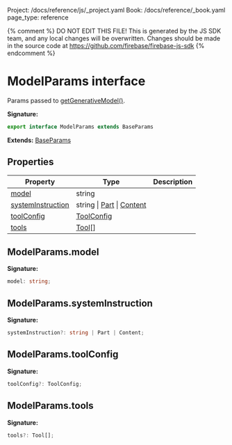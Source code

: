 Project: /docs/reference/js/_project.yaml
Book: /docs/reference/_book.yaml
page_type: reference

{% comment %}
DO NOT EDIT THIS FILE!
This is generated by the JS SDK team, and any local changes will be
overwritten. Changes should be made in the source code at
https://github.com/firebase/firebase-js-sdk
{% endcomment %}

# ModelParams interface
Params passed to [getGenerativeModel()](./vertexai.md#getgenerativemodel_c63f46a)<!-- -->.

<b>Signature:</b>

```typescript
export interface ModelParams extends BaseParams 
```
<b>Extends:</b> [BaseParams](./vertexai.baseparams.md#baseparams_interface)

## Properties

|  Property | Type | Description |
|  --- | --- | --- |
|  [model](./vertexai.modelparams.md#modelparamsmodel) | string |  |
|  [systemInstruction](./vertexai.modelparams.md#modelparamssysteminstruction) | string \| [Part](./vertexai.md#part) \| [Content](./vertexai.content.md#content_interface) |  |
|  [toolConfig](./vertexai.modelparams.md#modelparamstoolconfig) | [ToolConfig](./vertexai.toolconfig.md#toolconfig_interface) |  |
|  [tools](./vertexai.modelparams.md#modelparamstools) | [Tool](./vertexai.md#tool)<!-- -->\[\] |  |

## ModelParams.model

<b>Signature:</b>

```typescript
model: string;
```

## ModelParams.systemInstruction

<b>Signature:</b>

```typescript
systemInstruction?: string | Part | Content;
```

## ModelParams.toolConfig

<b>Signature:</b>

```typescript
toolConfig?: ToolConfig;
```

## ModelParams.tools

<b>Signature:</b>

```typescript
tools?: Tool[];
```
